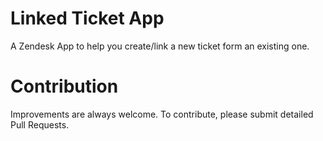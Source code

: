 Linked Ticket App
=================

A Zendesk App to help you create/link a new ticket form an existing one.

# Contribution

Improvements are always welcome. To contribute, please submit detailed Pull Requests.
